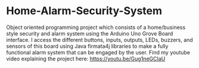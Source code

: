 # Home-Alarm-Security-System
Object oriented programming project which consists of a home/business style security and alarm system using the Arduino Uno Grove Board interface. I access the different buttons, inputs, outputs, LEDs, buzzers, and sensors of this board using Java firmata4j libraries to make a fully functional alarm system that can be engaged by the user. Find my youtube video explaining the project here: https://youtu.be/Gug1neGCIaU

